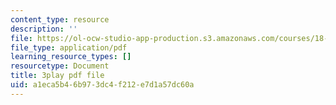```yaml
---
content_type: resource
description: ''
file: https://ol-ocw-studio-app-production.s3.amazonaws.com/courses/18-06sc-linear-algebra-fall-2011/a1eca5b46b973dc4f212e7d1a57dc60a_OsHY7ycgbaE.pdf
file_type: application/pdf
learning_resource_types: []
resourcetype: Document
title: 3play pdf file
uid: a1eca5b4-6b97-3dc4-f212-e7d1a57dc60a
---
```

